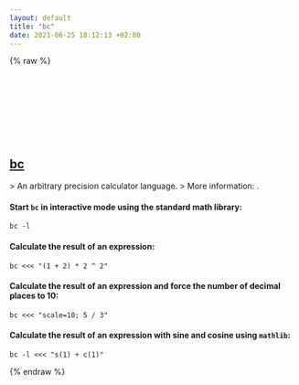 ```yaml
---
layout: default
title: "bc"
date: 2021-06-25 18:12:13 +02:00
---
```

{% raw %}
<h2 id="bc">
  <a href="/en/common/bc.html">bc</a> <a href="#bc"><svg class="icon">
    <use href="/assets/images/unicode_sprite.svg#link" />
  </svg></a>
</h2>
> An arbitrary precision calculator language.
> More information: <https://manned.org/bc>.

#### Start `bc` in interactive mode using the standard math library:
```shell
bc -l
```
#### Calculate the result of an expression:
```shell
bc <<< "(1 + 2) * 2 ^ 2"
```
#### Calculate the result of an expression and force the number of decimal places to 10:
```shell
bc <<< "scale=10; 5 / 3"
```
#### Calculate the result of an expression with sine and cosine using `mathlib`:
```shell
bc -l <<< "s(1) + c(1)"
```
{% endraw %}